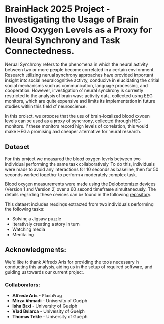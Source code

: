 # BrainHack 2025 Project - Investigating the Usage of Brain Blood Oxygen Levels as a Proxy for Neural Synchrony and Task Connectedness.

Nerual Synchrony refers to the phenomena in which the neural activity between two or more people become correlated in a certain environment. Research utilizing nerual synchrony approaches have provided important insight into social neuralcognitive activty, conducive in elucidating the critial social mechanisms such as communication, language processing, and cooperation. However, investigation of neural synchrony is currently restricted to the analysis of brain wave activity data, collected using EEG monitors, which are quite expensive and limits its implementation in future studies within this field of neuroscience.

In this project, we propose that the use of brain-localized blood oxygen levels can be used as a proxy of synchrony, collected through HEG monitors. If these monitors record high levels of correlation, this would make HEG a promising and cheaper alternative for neural research. 

## Dataset 
For this project we measured the blood oxygen levels between two individual performing the same task collaboratively. To do this, individuals were made to avoid any interactions for 10 seconds as baseline, then for 50 seconds worked together to perform a moderately complex task.

Blood oxygen measurements were made using the Delobotomizer devices (Version 1 and Version 2) over a 60 second timeframe simultaneously. The details regarding these devices can be found in the following [repository](https://github.com/joshbrew/HEG_ESP32_Delobotomizer/tree/main).

This dataset includes readings extracted from two individuals performing the following tasks:
- Solving a Jigsaw puzzle
- Iteratively creating a story in turn
- Watching media
- Meditating

## Acknowledgments:

We'd like to thank Alfredo Aris for providing the tools necessary in conducting this analysis, aiding us in the setup of required software, and guiding us towards our current project.

### Collaborators:
- **Alfredo Aris** - FlashFrog
- **Mirza Ahmadi** - University of Guelph
- **Isha Baxi** - University of Guelph
- **Vlad Bularca** - University of Guelph
- **Thomas Tekle** - University of Guelph

